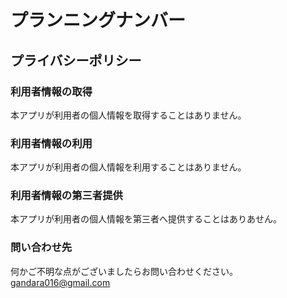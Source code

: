 # プランニングナンバー

## プライバシーポリシー


### 利用者情報の取得
本アプリが利用者の個人情報を取得することはありません。

### 利用者情報の利用
本アプリが利用者の個人情報を利用することはありません。

### 利用者情報の第三者提供
本アプリが利用者の個人情報を第三者へ提供することはありあせん。

### 問い合わせ先
何かご不明な点がございましたらお問い合わせください。
gandara016@gmail.com
